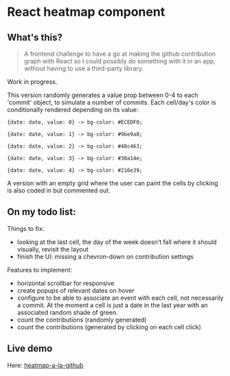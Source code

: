 # React heatmap component

## What's this?

> A frontend challenge to have a go at making the github contribution graph with
> React so I could possibly do something with it in an app, without having to
> use a third-party library.

Work in progress.

This version randomly generates a value prop between 0-4 to each 'commit'
object, to simulate a number of commits. Each cell/day's color is conditionally
rendered depending on its value:

```
{date: date, value: 0} -> bg-color: #ECEDF0;

{date: date, value: 1} -> bg-color: #9be9a8;

{date: date, value: 2} -> bg-color: #40c463;

{date: date, value: 3} -> bg-color: #30a14e;

{date: date, value: 4} -> bg-color: #216e39;
```

A version with an empty grid where the user can paint the cells by clicking is
also coded in but commented out.

## On my todo list:

Things to fix:

- looking at the last cell, the day of the week doesn't fall where it should
  visually, revisit the layout
- finish the UI: missing a chevron-down on contribution settings

Features to implement:

- horizontal scrollbar for responsive
- create popups of relevant dates on hover
- configure to be able to associate an event with each cell, not necessarily a
  commit. At the moment a cell is just a date in the last year with an
  associated random shade of green.
- count the contributions (randomly generated)
- count the contributions (generated by clicking on each cell click)

## Live demo

Here: [heatmap-a-la-github](https://heatmap-a-la-github.netlify.app/)
